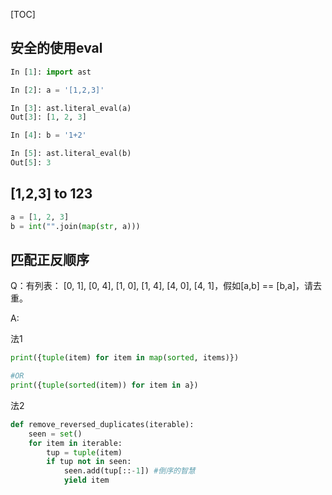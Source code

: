 [TOC]

## 安全的使用eval

```py
In [1]: import ast

In [2]: a = '[1,2,3]'

In [3]: ast.literal_eval(a)
Out[3]: [1, 2, 3]

In [4]: b = '1+2'

In [5]: ast.literal_eval(b)
Out[5]: 3
```

## [1,2,3] to 123

```py
a = [1, 2, 3]
b = int("".join(map(str, a)))
```


## 匹配正反顺序

Q：有列表： [0, 1], [0, 4], [1, 0], [1, 4], [4, 0], [4, 1]，假如[a,b] == [b,a]，请去重。

A:

法1
```py
print({tuple(item) for item in map(sorted, items)})

#OR
print({tuple(sorted(item)) for item in a})
```

法2

```py
def remove_reversed_duplicates(iterable):
    seen = set()
    for item in iterable:
        tup = tuple(item)
        if tup not in seen:
            seen.add(tup[::-1]) #倒序的智慧
            yield item
```